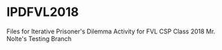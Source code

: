 # IPDFVL2018

Files for Iterative Prisoner's Dilemma Activity for FVL CSP Class 2018
Mr. Nolte's Testing Branch